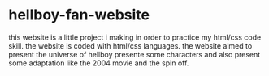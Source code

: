 # hellboy-fan-website
this website is a little project i making in order to practice my html/css code skill. the website is coded with html/css languages.
the website aimed to present the universe of hellboy presente some characters and also present some adaptation like the 2004 movie and the spin off.
